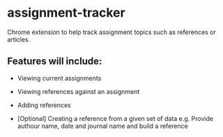 # assignment-tracker
Chrome extension to help track assignment topics such as references or articles.

## Features will include:

* Viewing current assignments
* Viewing references against an assignment
* Adding references

* [Optional] Creating a reference from a given set of data e.g. Provide authour name, date and journal name and build a reference
